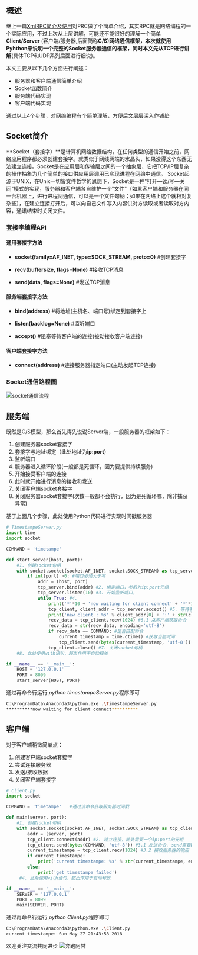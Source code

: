 ## 概述

继上一篇[XmlRPC简介及使用](https://mp.weixin.qq.com/s/CAnV2bELbB7HhH6UbLsI9A )对PRC做了个简单介绍，其实RPC就是网络编程的一个实际应用，不过上次从上层讲解，可能还不能很好的理解一个简单**Client/Server** (客户端/服务器,后面简称**C/S)**网络通信框架，本次就使用Pyhthon来说明一个完整的Socket服务器通信的框架，同时**本文先从TCP进行讲解**(具体TCP和UDP系列后面进行细说)。

本文主要从以下几个方面进行阐述：

- 服务器和客户端通信简单介绍
- Socket函数简介
- 服务端代码实现
- 客户端代码实现

通过以上4个步骤，对网络编程有个简单理解，方便后文层层深入作铺垫

## Socket简介

**Socket（套接字）**是计算机网络数据结构，在任何类型的通信开始之前，网络应用程序都必须创建套接字。就类似于网线两端的水晶头，如果没得这个东西无法建立连接。Socket是在应用层和传输层之间的一个抽象层，它把TCP/IP层复杂的操作抽象为几个简单的接口供应用层调用已实现进程在网络中通信。 Socket起源于UNIX，在Unix一切皆文件哲学的思想下，Socket是一种"打开—读/写—关闭"模式的实现，服务器和客户端各自维护一个"文件"（如果客户端和服务器在同一台机器上，进行进程间通信，可以是一个文件句柄；如果在网络上这个就相对复杂些），在建立连接打开后，可以向自己文件写入内容供对方读取或者读取对方内容，通讯结束时关闭文件。 

### 套接字编程API

#### 通用套接字方法

- **socket(family=AF_INET, type=SOCK_STREAM, proto=0)** #创建套接字

- **recv(buffersize, flags=None)**  #接收TCP消息

- **send(data, flags=None)** #发送TCP消息

#### 服务端套接字方法

- **bind(address)** #将地址(主机名、端口号)绑定到套接字上

- **listen(backlog=None)** #监听端口

- **accept()** #阻塞等待客户端的连接(被动接收客户端连接)

#### 客户端套接字方法

- **connect(address)** #连接服务器指定端口(主动发起TCP连接)

### Socket通信路程图

![socket通信流程](http://ww1.sinaimg.cn/large/665db722gy1frq9gi39mdj20mr0m075f.jpg)



## 服务端

既然是C/S模型，那么首先得先说说Server端，一般服务器的框架如下：

1. 创建服务器socket套接字
2. 套接字与地址绑定（此处地址为**ip:port**）
3. 监听端口
4. 服务器进入循环阶段(一般都是死循环，因为要提供持续服务)
5. 开始接受客户端的连接
6. 此时就开始进行消息的接收和发送
7. 关闭客户端socket套接字
8. 关闭服务器socket套接字(次数一般都不会执行，因为是死循环嘛，除非捕获异常)

基于上面几个步骤，此处使用Python代码进行实现时间戳服务器

```python
# TimestampeServer.py
import time
import socket

COMMAND = 'timetampe'

def start_server(host, port):
    #1. 创建socket句柄
    with socket.socket(socket.AF_INET, socket.SOCK_STREAM) as tcp_server:
        if int(port) >0: #端口必须大于零
            addr = (host, port)
            tcp_server.bind(addr) #2. 绑定端口，参数为ip:port元组
            tcp_server.listen(10) #3. 开始监听端口，
            while True: #4.
                print('*'*10 + 'now waiting for client connect' + '*'*10)
                tcp_client, client_addr = tcp_server.accept() #5. 等待客户端连接
                print('new client : %s' % client_addr[0] + ':' + str(client_addr[1]))
                recv_data = tcp_client.recv(1024) #6.1 从客户端获取命令
                recv_data = str(recv_data, encoding='utf-8')
                if recv_data == COMMAND: #是否匹配命令
                    current_timestamp = time.ctime() #获取当前时间
                    tcp_client.send(bytes(current_timestamp, 'utf-8')) #6.2 返回当前时间给客户端
                tcp_client.close() #7. 关闭socket句柄
    #8. 此处使用with语句，超出作用于自动释放

if __name__ == '__main__':
    HOST = '127.0.0.1'
    PORT = 8099
    start_server(HOST, PORT)
```

通过再命令行运行 *python timestampeServer.py*程序即可

```bash
C:\ProgramData\Anaconda3\python.exe .\TimestampeServer.py
**********now waiting for client connect**********
```



## 客户端

对于客户端稍微简单点：

1. 创建客户端socket套接字
2. 尝试连接服务器
3. 发送/接收数据
4. 关闭客户端套接字

```python
# Client.py
import socket

COMMAND = 'timetampe'   #通过该命令获取服务器时间戳

def main(server, port):
    #1. 创建socket句柄
    with socket.socket(socket.AF_INET, socket.SOCK_STREAM) as tcp_client:
        addr = (server, port)
        tcp_client.connect(addr) #2. 建立连接，此处需要一个ip:port的元组
        tcp_client.send(bytes(COMMAND, 'utf-8')) #3.1 发送命令, send需要byte数组参数
        current_timestampe = tcp_client.recv(1024) #3.2 接收服务器的响应
        if current_timestampe:
            print('current timestampe: %s' % str(current_timestampe, encoding='utf-8'))
        else:
            print('get timestampe failed')
     #4. 此处使用with语句，超出作用于自动释放

if __name__ == '__main__':
    SERVER = '127.0.0.1'
    PORT = 8099
    main(SERVER, PORT)
```

通过再命令行运行 *python Client.py*程序即可

```bash
C:\ProgramData\Anaconda3\python.exe .\Client.py
current timestampe: Sun May 27 21:43:58 2018
```

欢迎关注交流共同进步
![奔跑阿甘](http://ww1.sinaimg.cn/large/665db722gy1frf76owwqjj2076076q3e.jpg)